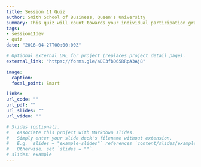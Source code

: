 ```yaml
---
title: Session 11 Quiz
author: Smith School of Business, Queen's University 
summary: This quiz will count towards your individual participation grade. Ensure you have completed all mandatory readings before starting the quiz (they will be tested). Please note that these quizzes are being assessed on a participation basis only; full marks will be given to those that complete the quiz (scores will not affect the participation grade).   
tags:
- session11dev
- quiz
date: "2016-04-27T00:00:00Z"

# Optional external URL for project (replaces project detail page).
external_link: "https://forms.gle/aDE3fbD65RRpA3Aj8"

image:
  caption: 
  focal_point: Smart

links:
url_code: ""
url_pdf: ""
url_slides: ""
url_video: ""

# Slides (optional).
#   Associate this project with Markdown slides.
#   Simply enter your slide deck's filename without extension.
#   E.g. `slides = "example-slides"` references `content/slides/example-slides.md`.
#   Otherwise, set `slides = ""`.
# slides: example
---
```


